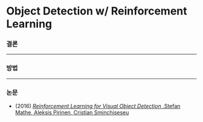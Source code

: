 # Object Detection w/ Reinforcement Learning

### 결론


------------------
### 방법

------------------
### 논문
  - (2016) [*Reinforcement Learning for Visual Object Detection* .Stefan Mathe, Aleksis Pirinen, Cristian Sminchiseseu](https://sci-hub.tw/https://ieeexplore.ieee.org/document/7780685)
    
